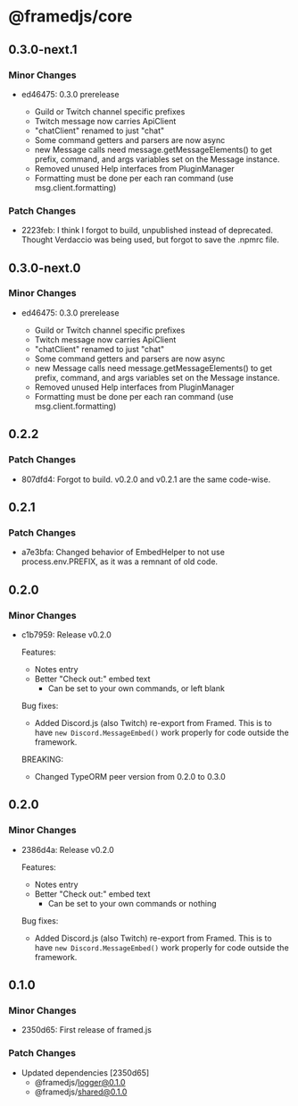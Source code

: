 # @framedjs/core

## 0.3.0-next.1

### Minor Changes

-   ed46475: 0.3.0 prerelease

    -   Guild or Twitch channel specific prefixes
    -   Twitch message now carries ApiClient
    -   "chatClient" renamed to just "chat"
    -   Some command getters and parsers are now async
    -   new Message calls need message.getMessageElements() to get prefix,
        command, and args variables set on the Message instance.
    -   Removed unused Help interfaces from PluginManager
    -   Formatting must be done per each ran command
        (use msg.client.formatting)

### Patch Changes

-   2223feb: I think I forgot to build, unpublished instead of deprecated. Thought Verdaccio was being used, but forgot to save the .npmrc file.

## 0.3.0-next.0

### Minor Changes

-   ed46475: 0.3.0 prerelease

    -   Guild or Twitch channel specific prefixes
    -   Twitch message now carries ApiClient
    -   "chatClient" renamed to just "chat"
    -   Some command getters and parsers are now async
    -   new Message calls need message.getMessageElements() to get prefix,
        command, and args variables set on the Message instance.
    -   Removed unused Help interfaces from PluginManager
    -   Formatting must be done per each ran command
        (use msg.client.formatting)

## 0.2.2

### Patch Changes

-   807dfd4: Forgot to build. v0.2.0 and v0.2.1 are the same code-wise.

## 0.2.1

### Patch Changes

-   a7e3bfa: Changed behavior of EmbedHelper to not use process.env.PREFIX, as it was a remnant of old code.

## 0.2.0

### Minor Changes

-   c1b7959: Release v0.2.0

    Features:

    -   Notes entry
    -   Better "Check out:" embed text
        -   Can be set to your own commands, or left blank

    Bug fixes:

    -   Added Discord.js (also Twitch) re-export from Framed. This is to have `new Discord.MessageEmbed()`
        work properly for code outside the framework.

    BREAKING:

    -   Changed TypeORM peer version from 0.2.0 to 0.3.0

## 0.2.0

### Minor Changes

-   2386d4a: Release v0.2.0

    Features:

    -   Notes entry
    -   Better "Check out:" embed text
        -   Can be set to your own commands or nothing

    Bug fixes:

    -   Added Discord.js (also Twitch) re-export from Framed. This is to have `new Discord.MessageEmbed()` work properly for code outside the framework.

## 0.1.0

### Minor Changes

-   2350d65: First release of framed.js

### Patch Changes

-   Updated dependencies [2350d65]
    -   @framedjs/logger@0.1.0
    -   @framedjs/shared@0.1.0
